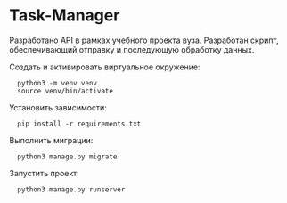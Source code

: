 # Task-Manager
Разработано API в рамках учебного проекта вуза.
Разработан скрипт, обеспечивающий отправку и последующую обработку данных.


Создать и активировать виртуальное окружение:
```
  python3 -m venv venv
  source venv/bin/activate 
```
Установить зависимости:
```
  pip install -r requirements.txt
```
Выполнить миграции:
```
  python3 manage.py migrate
  ```
Запустить проект:
```
  python3 manage.py runserver
```
